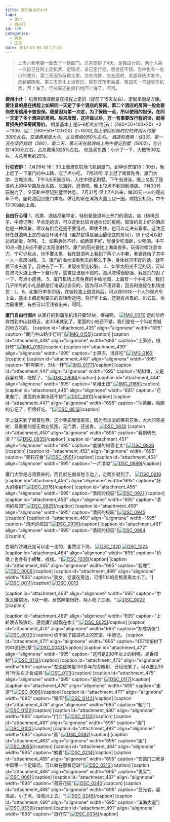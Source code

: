 ```yaml
---
title: 厦门自由行小计
tags:
  - 厦门
  - 自由行
id: 429
categories:
  - 旅游
  - 生活
date: 2012-08-05 03:17:24
---
```


> 上周六和老婆一起去了一趟厦门。总共安排了4天，是自由行的。两个人第一次自己在网上定机票、定饭店，自己定行程，感觉还不错。当中也有一些小的波折，第二天因为玩得太累，又吃海鲜，又去酒吧，老婆痔疮大发作，走路都困难。第三天基本上没有玩，就在宾馆里呆着。第四天一早就改签机票，回上海了。但总算还是顺利地回上海了，呵呵。

**费用小计：**
机票和酒店都是在携程上定的（提前了15天左右），定起来很是方便。**要注意的是在携程上如果同一天定了多个酒店的房间，第二个酒店的房间一般会要你使用信用卡做担保。我是因为第一次定，为了保险一点，所以使用的担保，在同一天定了多个酒店的房间。后来发现，这样做以后，万一有事要改行程的话，就得冒损失担保房间房价。**
机票基本上是5~6折的价格[去：（480+50+100+20）*2＝1300，回：（580+50+100+20）*2=1500],加上来回机杨的打的费用大约是 3000左右。交通费用是大头，占总费用的50%左右。
酒店的费用：住3天，第一天在华侨宾馆（380），第二天、第三天在鼓浪屿上的中德记别墅（500*2），合计在1400元左右，占总费用的25%左右。
吃及买东西：小计了一下，大概1500左右，占总费用的25%。

**行程安排：**
7月28号 16：30上海浦东机场飞机到厦门。到华侨宾馆18：30分，晚上逛了一下厦门的中山路，吃了点小吃。
7月29号 早上逛了南普陀寺，厦门大学、白城沙滩。下午3点天鼓浪屿，入住中德记别墅。下午去游泳，晚上又逛了鼓浪屿上的中华路及龙头路，吃海鲜，逛酒吧。晚上12点不到回到酒店。
7月30号 玩脱力了，全天趴中德记别墅里休息。
7月31号 早上7点出来，做20元一人的观光车下岛，座轮渡回到厦门本岛。做让的哥在滨海大道上绕一圈，顺路到机场，中午12:30回到上海。

**自由行心得**
1、机票、酒店尽量早定，特别是鼓浪屿上热门的酒店，如（杨桃园子、中德记等）早点定的话，可以定到比较合适价位的房间。鼓浪屿岛上好的酒店也是一种风景，建议有机会还是不要错过。即使不住，也可以走进去看看。这次还好在鼓浪屿上定的酒店环境不错（虽然定得是里面最便宜的房间），趴下也可以舒适的趴着，呵呵。
2、如果身体不好，如肠胃不好，尽量少吃海鲜，少喝酒。中午10点~晚上6点不要让太阳直射你，厦门的阳光要比上海毒很多。玩得时候注意体力，宁可少玩点，也不要太累，我在鼓浪屿上看到了两个人中暑，老婆还给了其中一人一盒风油精。
3、厦门的海水没看到去的那么干净，身体状况不好的话，就不要下水去游了。我进去了一下，发现水里比较脏。
4、如果太阳光不足的话，可以在滨海大道上骑一下自行车，感觉应该很不错的，海风吹得很舒服。我是打的逛了一下，有点小遗憾。
5、厦门机场上有免费的手绘地图，上面有一个手礼网，我们几乎所有的小礼品都是打电话过去买的，因为可以不用背着，回去时直接在机场提货：）。
6、如果行李多的话，在做轮渡上鼓浪屿后，可以座50块一个人的观光车上岛，基本上都能到要去的宾馆附近吧。背行李上岛，还是有点累的。出去玩，体力最重要，有些可以用钱省出来，呵呵。

**厦门自由行图片**
从家打的到浦东机场只要55块，幸福啊。
[![](http://www.m690.com/wp-content/uploads/2012/08/IMG_0070-1024x768.jpg "IMG_0070")](http://www.m690.com/wp-content/uploads/2012/08/IMG_0070.jpg)
定的华侨宾馆到中山路很近，走30米就到了。里面的小吃还不错，我们是在一个叫老虎城的地方吃的。
[caption id="attachment_435" align="alignnone" width="695" caption="厦门中山路步行街"][![](http://www.m690.com/wp-content/uploads/2012/08/IMG_0155-1024x768.jpg "IMG_0155")](http://www.m690.com/wp-content/uploads/2012/08/IMG_0155.jpg)[/caption]
[caption id="attachment_438" align="alignnone" width="695" caption="土笋冻，很好吃"][![](http://www.m690.com/wp-content/uploads/2012/08/IMG_0161-1024x768.jpg "IMG_0161")](http://www.m690.com/wp-content/uploads/2012/08/IMG_0161.jpg)[/caption]
[caption id="attachment_439" align="alignnone" width="695" caption="土笋冻，很好吃"][![](http://www.m690.com/wp-content/uploads/2012/08/IMG_0163-1024x768.jpg "IMG_0163")](http://www.m690.com/wp-content/uploads/2012/08/IMG_0163.jpg)[/caption]
[caption id="attachment_440" align="alignnone" width="695" caption="鲜榨果汁，5块一杯"][![](http://www.m690.com/wp-content/uploads/2012/08/IMG_0177-1024x768.jpg "IMG_0177")](http://www.m690.com/wp-content/uploads/2012/08/IMG_0177.jpg)[/caption]
[caption id="attachment_441" align="alignnone" width="695" caption="胡椒饼，又是我喜欢的，吃撑了。"][![](http://www.m690.com/wp-content/uploads/2012/08/DSC_0806-1024x680.jpg "DSC_0806")](http://www.m690.com/wp-content/uploads/2012/08/DSC_0806.jpg)[/caption]
[caption id="attachment_444" align="alignnone" width="695" caption="草帽土妞"][![](http://www.m690.com/wp-content/uploads/2012/08/IMG_0166-1024x768.jpg "IMG_0166")](http://www.m690.com/wp-content/uploads/2012/08/IMG_0166.jpg)[/caption]
[caption id="attachment_445" align="alignnone" width="695" caption="芒果餐厅，里面的水果冰还不错"][![](http://www.m690.com/wp-content/uploads/2012/08/DSC_0811-1024x680.jpg "DSC_0811")](http://www.m690.com/wp-content/uploads/2012/08/DSC_0811.jpg)[/caption]
[caption id="attachment_447" align="alignnone" width="695" caption="沙茶面，后面的忘记了，但很好吃。"][![](http://www.m690.com/wp-content/uploads/2012/08/DSC_0816-1024x680.jpg "DSC_0816")](http://www.m690.com/wp-content/uploads/2012/08/DSC_0816.jpg)[/caption]

早上就来到了南普陀寺，这个寺庙我很喜欢，因为有淡淡的茉莉花香，大大的菩提树，最重要的是无商业氛围，无门票，还送香。
[![](http://www.m690.com/wp-content/uploads/2012/08/DSC_0830-1024x680.jpg "DSC_0830")](http://www.m690.com/wp-content/uploads/2012/08/DSC_0830.jpg)
[caption id="attachment_450" align="alignnone" width="695" caption="看到佛光没？"][![](http://www.m690.com/wp-content/uploads/2012/08/DSC_08351-1024x680.jpg "DSC_0835")](http://www.m690.com/wp-content/uploads/2012/08/DSC_08351.jpg)[/caption]
[caption id="attachment_451" align="alignnone" width="695" caption="虔诚的赠香老太"][![](http://www.m690.com/wp-content/uploads/2012/08/DSC_0836-1024x680.jpg "DSC_0836")](http://www.m690.com/wp-content/uploads/2012/08/DSC_0836.jpg)[/caption]
[caption id="attachment_452" align="alignnone" width="695" caption="茉莉花香"][![](http://www.m690.com/wp-content/uploads/2012/08/DSC_0901-1024x680.jpg "DSC_0901")](http://www.m690.com/wp-content/uploads/2012/08/DSC_0901.jpg)[/caption]
[caption id="attachment_453" align="alignnone" width="695" caption="一片清凉"][![](http://www.m690.com/wp-content/uploads/2012/08/DSC_0889-1024x680.jpg "DSC_0889")](http://www.m690.com/wp-content/uploads/2012/08/DSC_0889.jpg)[/caption]

厦门大学是必须要来的，而且就在南普陀寺边上，走两步就到了。
[![](http://www.m690.com/wp-content/uploads/2012/08/DSC_0910-1024x680.jpg "DSC_0910")](http://www.m690.com/wp-content/uploads/2012/08/DSC_0910.jpg)
[caption id="attachment_455" align="alignnone" width="695" caption="好大的榕树"][![](http://www.m690.com/wp-content/uploads/2012/08/DSC_0916-1024x680.jpg "DSC_0916")](http://www.m690.com/wp-content/uploads/2012/08/DSC_0916.jpg)[/caption]
[caption id="attachment_456" align="alignnone" width="695" caption="清闲的校园"][![](http://www.m690.com/wp-content/uploads/2012/08/DSC_0921-1024x680.jpg "DSC_0921")](http://www.m690.com/wp-content/uploads/2012/08/DSC_0921.jpg)[/caption]
[caption id="attachment_458" align="alignnone" width="695" caption="清闲的校园"][![](http://www.m690.com/wp-content/uploads/2012/08/DSC_0925-1024x680.jpg "DSC_0925")](http://www.m690.com/wp-content/uploads/2012/08/DSC_0925.jpg)[/caption]
[caption id="attachment_459" align="alignnone" width="695" caption="清闲的校园"][![](http://www.m690.com/wp-content/uploads/2012/08/DSC_0945-1024x680.jpg "DSC_0945")](http://www.m690.com/wp-content/uploads/2012/08/DSC_0945.jpg)[/caption]
[caption id="attachment_460" align="alignnone" width="695" caption="清闲的校园"][![](http://www.m690.com/wp-content/uploads/2012/08/DSC_0936-1024x680.jpg "DSC_0936")](http://www.m690.com/wp-content/uploads/2012/08/DSC_0936.jpg)[/caption]
[caption id="attachment_461" align="alignnone" width="695" caption="清闲的校园"][![](http://www.m690.com/wp-content/uploads/2012/08/DSC_0964-1024x680.jpg "DSC_0964")](http://www.m690.com/wp-content/uploads/2012/08/DSC_0964.jpg)[/caption]

白城的沙滩还是可以走一走的，虽然没下海。
[![](http://www.m690.com/wp-content/uploads/2012/08/DSC_1020-1024x680.jpg "DSC_1020")](http://www.m690.com/wp-content/uploads/2012/08/DSC_1020.jpg)
[![](http://www.m690.com/wp-content/uploads/2012/08/DSC_1024-1024x680.jpg "DSC_1024")](http://www.m690.com/wp-content/uploads/2012/08/DSC_1024.jpg)
[caption id="attachment_464" align="alignnone" width="695" caption="桥墩上也会有小螃蟹，找找。"][![](http://www.m690.com/wp-content/uploads/2012/08/DSC_1038-1024x680.jpg "DSC_1038")](http://www.m690.com/wp-content/uploads/2012/08/DSC_1038.jpg)[/caption]
[caption id="attachment_465" align="alignnone" width="695" caption="我埋"][![](http://www.m690.com/wp-content/uploads/2012/08/DSC_0006-1024x680.jpg "DSC_0006")](http://www.m690.com/wp-content/uploads/2012/08/DSC_0006.jpg)[/caption]
[caption id="attachment_466" align="alignnone" width="695" caption="美女，老婆在旁边，可惜105的变焦距离太小了。"][![](http://www.m690.com/wp-content/uploads/2012/08/DSC_0011-1024x680.jpg "DSC_0011")](http://www.m690.com/wp-content/uploads/2012/08/DSC_0011.jpg)[/caption]
[![](http://www.m690.com/wp-content/uploads/2012/08/DSC_0013-1024x680.jpg "DSC_0013")](http://www.m690.com/wp-content/uploads/2012/08/DSC_0013.jpg)

[caption id="attachment_468" align="alignnone" width="695" caption="中饭瓦罐煨汤，5块一碗，居然味道很好，两人吃了三碗。"][![](http://www.m690.com/wp-content/uploads/2012/08/DSC_0022-1024x680.jpg "DSC_0022")](http://www.m690.com/wp-content/uploads/2012/08/DSC_0022.jpg)[/caption]

[caption id="attachment_469" align="alignnone" width="695" caption="上轮渡去鼓浪屿，感觉厦门就飘在水上"][![](http://www.m690.com/wp-content/uploads/2012/08/DSC_0025-1024x680.jpg "DSC_0025")](http://www.m690.com/wp-content/uploads/2012/08/DSC_0025.jpg)[/caption]
[caption id="attachment_470" align="alignnone" width="695" caption="郑成功像"][![](http://www.m690.com/wp-content/uploads/2012/08/DSC_0030-1024x680.jpg "DSC_0030")](http://www.m690.com/wp-content/uploads/2012/08/DSC_0030.jpg)[/caption]
终于到了鼓浪屿上的宾馆，中德记。
[caption id="attachment_471" align="alignnone" width="695" caption="407年榕树下的中德记别墅"][![](http://www.m690.com/wp-content/uploads/2012/08/DSC_0043-1024x680.jpg "DSC_0043")](http://www.m690.com/wp-content/uploads/2012/08/DSC_0043.jpg)[/caption]
[caption id="attachment_472" align="alignnone" width="695" caption="这可是200年以上的树喔，是香樟树"][![](http://www.m690.com/wp-content/uploads/2012/08/DSC_0112-1024x680.jpg "DSC_0112")](http://www.m690.com/wp-content/uploads/2012/08/DSC_0112.jpg)[/caption]
[caption id="attachment_473" align="alignnone" width="695" caption="左边这棵是100多年的龙眼树，已经结果了，可以要到10月1号左右才会成熟"][![](http://www.m690.com/wp-content/uploads/2012/08/DSC_0113-1024x680.jpg "DSC_0113")](http://www.m690.com/wp-content/uploads/2012/08/DSC_0113.jpg)[/caption]
[caption id="attachment_475" align="alignnone" width="695" caption="前台"][![](http://www.m690.com/wp-content/uploads/2012/08/DSC_0117-1024x680.jpg "DSC_0117")](http://www.m690.com/wp-content/uploads/2012/08/DSC_0117.jpg)[/caption]
[caption id="attachment_476" align="alignnone" width="695" caption="走道"][![](http://www.m690.com/wp-content/uploads/2012/08/DSC_0086-1024x680.jpg "DSC_0086")](http://www.m690.com/wp-content/uploads/2012/08/DSC_0086.jpg)[/caption]
[caption id="attachment_477" align="alignnone" width="695" caption="房间"][![](http://www.m690.com/wp-content/uploads/2012/08/DSC_0144-1024x680.jpg "DSC_0144")](http://www.m690.com/wp-content/uploads/2012/08/DSC_0144.jpg)[/caption]
[caption id="attachment_478" align="alignnone" width="695" caption="餐厅"][![](http://www.m690.com/wp-content/uploads/2012/08/DSC_0122-1024x680.jpg "DSC_0122")](http://www.m690.com/wp-content/uploads/2012/08/DSC_0122.jpg)[/caption]
[caption id="attachment_480" align="alignnone" width="695" caption="门口"][![](http://www.m690.com/wp-content/uploads/2012/08/DSC_0132-1024x680.jpg "DSC_0132")](http://www.m690.com/wp-content/uploads/2012/08/DSC_0132.jpg)[/caption]
[caption id="attachment_481" align="alignnone" width="695" caption="画"][![](http://www.m690.com/wp-content/uploads/2012/08/DSC_0100-1024x680.jpg "DSC_0100")](http://www.m690.com/wp-content/uploads/2012/08/DSC_0100.jpg)[/caption]
[caption id="attachment_482" align="alignnone" width="695" caption="画"][![](http://www.m690.com/wp-content/uploads/2012/08/DSC_0092-1024x680.jpg "DSC_0092")](http://www.m690.com/wp-content/uploads/2012/08/DSC_0092.jpg)[/caption]
[caption id="attachment_483" align="alignnone" width="695" caption="画"][![](http://www.m690.com/wp-content/uploads/2012/08/DSC_0095-1024x680.jpg "DSC_0095")](http://www.m690.com/wp-content/uploads/2012/08/DSC_0095.jpg)[/caption]
[caption id="attachment_484" align="alignnone" width="695" caption="躺着"][![](http://www.m690.com/wp-content/uploads/2012/08/DSC_0214-1024x680.jpg "DSC_0214")](http://www.m690.com/wp-content/uploads/2012/08/DSC_0214.jpg)[/caption]
[caption id="attachment_485" align="alignnone" width="695" caption="宾馆门口就是中国第一个足球场，可以躺在那看足球"][![](http://www.m690.com/wp-content/uploads/2012/08/DSC_0210-1024x680.jpg "DSC_0210")](http://www.m690.com/wp-content/uploads/2012/08/DSC_0210.jpg)[/caption]
[caption id="attachment_486" align="alignnone" width="695" caption="发呆"][![](http://www.m690.com/wp-content/uploads/2012/08/DSC_0061-1024x680.jpg "DSC_0061")](http://www.m690.com/wp-content/uploads/2012/08/DSC_0061.jpg)[/caption]
[caption id="attachment_487" align="alignnone" width="695" caption="菽莊花园"][![](http://www.m690.com/wp-content/uploads/2012/08/DSC_0240-1024x680.jpg "DSC_0240")](http://www.m690.com/wp-content/uploads/2012/08/DSC_0240.jpg)[/caption]
[caption id="attachment_488" align="alignnone" width="695" caption="日光岩，最高点，小了点，没高兴上去。"][![](http://www.m690.com/wp-content/uploads/2012/08/DSC_0246-1024x680.jpg "DSC_0246")](http://www.m690.com/wp-content/uploads/2012/08/DSC_0246.jpg)[/caption]
[caption id="attachment_490" align="alignnone" width="695" caption="滨海大道"][![](http://www.m690.com/wp-content/uploads/2012/08/DSC_0339-1024x680.jpg "DSC_0339")](http://www.m690.com/wp-content/uploads/2012/08/DSC_0339.jpg)[/caption]
[caption id="attachment_491" align="alignnone" width="695" caption="自行车"][![](http://www.m690.com/wp-content/uploads/2012/08/DSC_0334-1024x680.jpg "DSC_0334")](http://www.m690.com/wp-content/uploads/2012/08/DSC_0334.jpg)[/caption]